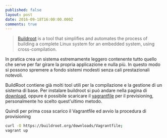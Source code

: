 ```yaml
---
published: false
layout: post
date: 2016-09-18T16:00:00.000Z
comments: true
---
```

> [Buildroot](https://buildroot.org/) is a tool that simplifies and automates the process of building a complete Linux system for an embedded system, using cross-compilation.

In pratica crea un sistema estremamente leggero contenente tutto quello che serve per far girare la propria applicazione e nulla più. In questo modo si possono spremere a fondo sistemi modesti senza cali prestazionali notevoli.

BuildRoot contiene già molti tool utili per la compilazione e la gestione di un sistema di base.
Per instalare buildroot si può andare nella pagina di [download](http://buildroot.org/downloads/), oppure è possibile scaricare il [vagrantfile](https://buildroot.org/downloads/Vagrantfile) per il previsioning, personalmente ho scelto quest'ultimo metodo.

Quindi per prima cosa scarico il Vagrantfile ed avvio la procedura di provisioning
```bash
curl -O https://buildroot.org/downloads/Vagrantfile;
vagrant up
```
